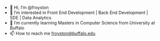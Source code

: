 - 👋 Hi, I’m @froyston
- 👀 I’m interested in Front End Development | Back End Development | SDE | Data Analytics
- 🌱 I’m currently learning Masters in Computer Science from University at Buffalo
- 📫 How to reach me froyston@buffalo.edu

<!---
froyston/froyston is a ✨ special ✨ repository because its `README.md` (this file) appears on your GitHub profile.
You can click the Preview link to take a look at your changes.
--->
